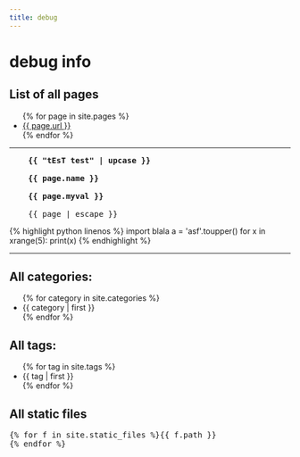 ```yaml
---
title: debug
---
```

# debug info

<h2>List of all pages</h2>

<ul>
{% for page in site.pages %}
	<li><a href="{{ page.url }}">{{ page.url }}</a></li>
{% endfor %}
</ul>

<hr/>

<pre>
    <b>{{ "tEsT test" | upcase }}</b>

    <b>{{ page.name }}</b>

    <b>{{ page.myval }}</b>

    {{ page | escape }}
</pre>

{% highlight python linenos %}
import blala
a = 'asf'.toupper()
for x in xrange(5):
	print(x)
{% endhighlight %}

<hr/>

<h2>All categories:</h2>

<ul>
{% for category in site.categories %}
<li>{{ category | first }}</li>
{% endfor %}
</ul>


<h2>All tags:</h2>

<ul>
{% for tag in site.tags %}
<li>{{ tag | first }}</li>
{% endfor %}
</ul>

<h2>All static files</h2>
<pre>
{% for f in site.static_files %}{{ f.path }}
{% endfor %}
</pre>
